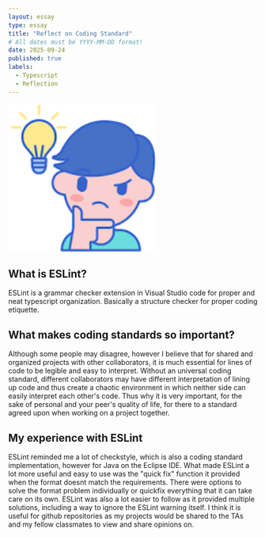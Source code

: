 ```yaml
---
layout: essay
type: essay
title: "Reflect on Coding Standard"
# All dates must be YYYY-MM-DD format!
date: 2025-09-24
published: true
labels:
  - Typescript
  - Reflection
---
```


<img width="300px" class="rounded float-start pe-4" src="../img/download.png">

## What is ESLint? 
ESLint is a grammar checker extension in Visual Studio code for proper and neat typescript organization. Basically a structure checker for proper coding etiquette. 

## What makes coding standards so important?
Although some people may disagree, however I believe that for shared and organized projects with other collaborators, it is much essential for lines of code to be legible and easy to interpret. Without an universal coding standard, different collaborators may have different interpretation of lining up code and thus create a chaotic environment in which neither side can easily interpret each other's code. Thus why it is very important, for the sake of personal and your peer's quality of life, for there to a standard agreed upon when working on a project together. 

## My experience with ESLint 
ESLint reminded me a lot of checkstyle, which is also a coding standard implementation, however for Java on the Eclipse IDE. What made ESLint a lot more useful and easy to use was the "quick fix" function it provided when the format doesnt match the requirements. There were options to solve the format problem individually or quickfix everything that it can take care on its own. ESLint was also a lot easier to follow as it provided multiple solutions, including a way to ignore the ESLint warning itself. I think it is useful for github repositories as my projects would be shared to the TAs and my fellow classmates to view and share opinions on. 
